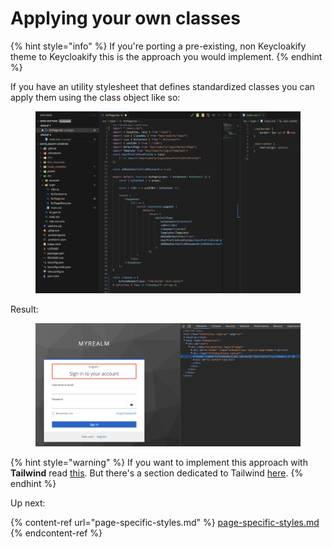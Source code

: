 # Applying your own classes

{% hint style="info" %}
If you're porting a pre-existing, non Keycloakify theme to Keycloakify this is the approach you would implement.
{% endhint %}

If you have an utility stylesheet that defines standardized classes you can apply them using the class object like so:

<figure><img src="../../.gitbook/assets/image (32).png" alt=""><figcaption></figcaption></figure>

Result:

<figure><img src="../../.gitbook/assets/image (33).png" alt=""><figcaption></figcaption></figure>

{% hint style="warning" %}
If you want to implement this approach with **Tailwind** read [this](https://github.com/keycloakify/keycloakify-starter/blob/dd516e53e4dfa7c1ce02bab557420b999e87eca2/src/login/KcPage.tsx#L53-L65). But there's a section dedicated to Tailwind [here](using-tailwind.md).
{% endhint %}

Up next:

{% content-ref url="page-specific-styles.md" %}
[page-specific-styles.md](page-specific-styles.md)
{% endcontent-ref %}
